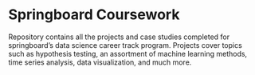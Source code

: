 # Springboard Coursework
Repository contains all the projects and case studies completed for springboard’s data science career track program. Projects cover topics such as hypothesis testing, an assortment of machine learning methods, time series analysis, data visualization, and much more. 
